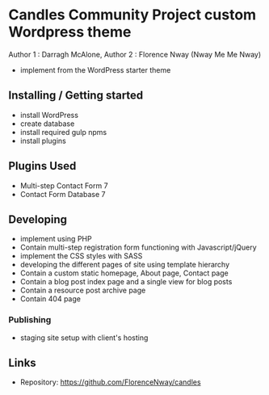 
# Candles Community Project custom Wordpress theme 

Author 1 : Darragh McAlone, Author 2 : Florence Nway (Nway Me Me Nway)


- implement from the WordPress starter theme


## Installing / Getting started

- install WordPress
- create database
- install required gulp npms
- install plugins


## Plugins Used

- Multi-step Contact Form 7 
- Contact Form Database 7


## Developing

- implement using PHP 
- Contain multi-step registration form functioning with Javascript/jQuery
- implement the CSS styles with SASS
- developing the different pages of site using template hierarchy
- Contain a custom static homepage, About page, Contact page 
- Contain a blog post index page and a single view for blog posts
- Contain a resource post archive page 
- Contain 404 page



### Publishing

- staging site setup with client's hosting



## Links

- Repository: https://github.com/FlorenceNway/candles
